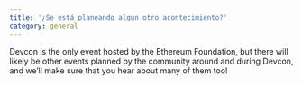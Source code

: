 ```yaml
---
title: '¿Se está planeando algún otro acontecimiento?'
category: general
---
```


Devcon is the only event hosted by the Ethereum Foundation, but there will likely be other events planned by the community around and during Devcon, and we’ll make sure that you hear about many of them too!
